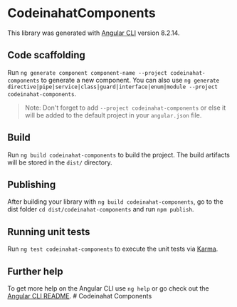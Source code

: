 # CodeinahatComponents

This library was generated with [Angular CLI](https://github.com/angular/angular-cli) version 8.2.14.

## Code scaffolding

Run `ng generate component component-name --project codeinahat-components` to generate a new component. You can also use `ng generate directive|pipe|service|class|guard|interface|enum|module --project codeinahat-components`.
> Note: Don't forget to add `--project codeinahat-components` or else it will be added to the default project in your `angular.json` file. 

## Build

Run `ng build codeinahat-components` to build the project. The build artifacts will be stored in the `dist/` directory.

## Publishing

After building your library with `ng build codeinahat-components`, go to the dist folder `cd dist/codeinahat-components` and run `npm publish`.

## Running unit tests

Run `ng test codeinahat-components` to execute the unit tests via [Karma](https://karma-runner.github.io).

## Further help

To get more help on the Angular CLI use `ng help` or go check out the [Angular CLI README](https://github.com/angular/angular-cli/blob/master/README.md).
#   C o d e i n a h a t   C o m p o n e n t s  
 